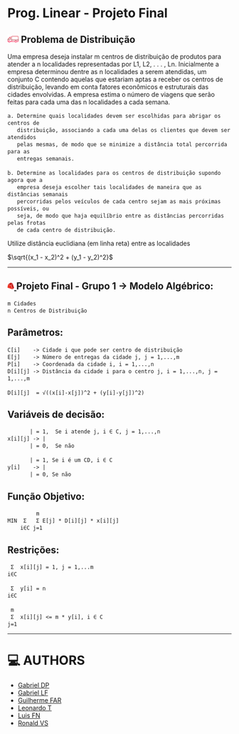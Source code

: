 # Prog. Linear - Projeto Final
<h2>
	<img style="transform: rotateY(180deg)" src="./src/caminhao.png" title="Fôô Fôô" alt="Simbolo de um caminhão" width="5%"/>
 	Problema de Distribuição
</h2>


Uma empresa deseja instalar m centros de distribuição de produtos para atender a n localidades representadas por L1, L2, . . . , Ln. Inicialmente a empresa determinou dentre as n localidades a serem atendidas, um conjunto C contendo aquelas que estariam aptas a receber os centros de distribuição, levando em conta fatores econômicos e estruturais das cidades envolvidas. A empresa estima o número de viagens que serão feitas para cada uma das n localidades a cada semana.
	
	a. Determine quais localidades devem ser escolhidas para abrigar os centros de 
 	   distribuição, associando a cada uma delas os clientes que devem ser atendidos 
	   pelas mesmas, de modo que se minimize a distância total percorrida para as 
	   entregas semanais.

	b. Determine as localidades para os centros de distribuição supondo agora que a 
 	   empresa deseja escolher tais localidades de maneira que as distâncias semanais 
	   percorridas pelos veículos de cada centro sejam as mais próximas possíveis, ou 
	   seja, de modo que haja equilíbrio entre as distâncias percorridas pelas frotas 
	   de cada centro de distribuição.

Utilize distância euclidiana (em linha reta) entre as localidades 

$\sqrt{(x_1 - x_2)^2 + (y_1 - y_2)^2}$

---
<h2>
	<a href="https://www.gurobi.com/">
  		<img src="./src/gurobi.png" Title="Gurobi" alt="Símbolo do Gurobi" width="3%"/>
	</a>
  	Projeto Final - Grupo 1 -> Modelo Algébrico:
</h2>

    m Cidades
    n Centros de Distribuição


## Parâmetros:

	C[i] 	-> Cidade i que pode ser centro de distribuição
	E[j] 	-> Número de entregas da cidade j, j = 1,...,m
	P[i] 	-> Coordenada da cidade i, i = 1,...,n
	D[i][j] -> Distância da cidade i para o centro j, i = 1,...,n, j = 1,...,m
 	
	D[i][j]  = √((x[i]-x[j])^2 + (y[i]-y[j])^2)


## Variáveis de decisão:
		   | = 1,  Se i atende j, i ∈ C, j = 1,...,n
	x[i][j] -> |
		   | = 0,  Se não

		   | = 1, Se i é um CD, i ∈ C
	y[i]	-> |
		   | = 0, Se não
			   
## Função Objetivo:
		     m
    MIN	 Σ   Σ E[j] * D[i][j] * x[i][j]
	   	i∈C j=1
   
## Restrições:

	 Σ  x[i][j] = 1, j = 1,...m
    i∈C

	 Σ  y[i] = n
    i∈C

     m
	 Σ  x[i][j] <= m * y[i], i ∈ C
    j=1

____

# 💻 AUTHORS

- [Gabriel DP](https://github.com/GabrielDiper)
- [Gabriel LF](https://github.com/gabriellf96)
- [Guilherme FAR](https://github.com/GFRrank)
- [Leonardo T](https://github.com/t3staa)
- [Luis FN](https://github.com/felipe-novaes)
- [Ronald VS](https://github.com/Dl4nor)

